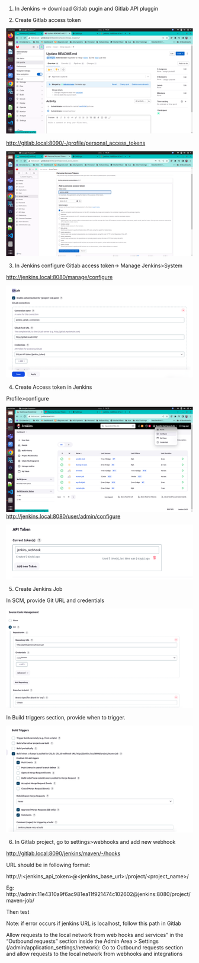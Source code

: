 1. In Jenkins -> download Gitlab pugin and Gitlab API pluggin 

2. Create Gitlab access token 

![image-1](./images/access_token.png)

http://gitlab.local:8090/-/profile/personal_access_tokens 

![image-2](./images/access_token_2.png)

3. In Jenkins configure Gitlab access token-> Manage Jenkins>System 

http://jenkins.local:8080/manage/configure 

![image-3](./images/gitlab_token.png)

4. Create Access token in Jenkins 

Profile>configure 

![image-4](./images/jenkins_configure.png)
http://jenkins.local:8080/user/admin/configure 

![image-5](./images/api_token.png)

5. Create Jenkins Job 

In SCM, provide Git URL and credentials 

![image-6](./images/scm.png)

 

In Build triggers section, provide when to trigger. 

![image-7](./images/build_trigger.png)

6. In Gitlab project, go to settings>webhooks and add new webhook 

 

http://gitlab.local:8090/jenkins/maven/-/hooks 

URL should be in following format: 

http://<jenkins-user>:<jenkins_api_token>@<jenkins_base_url>:<port>/project/<project_name>/ 

Eg: http://admin:11e4310a9f6ac981ea11f921474c102602@jenkins:8080/project/maven-job/ 

 
Then test 

Note: if error occurs if jenkins URL is localhost, follow this path in Gitlab 

Allow requests to the local network from web hooks and services” in the “Outbound requests” section inside the Admin Area > Settings (/admin/application_settings/network): Go to Outbound requests section and allow requests to the local network from webhooks and integrations 
